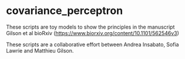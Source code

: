 # covariance_perceptron

These scripts are toy models to show the principles in the manuscript Gilson et al bioRxiv (https://www.biorxiv.org/content/10.1101/562546v3)

These scripts are a collaborative effort between Andrea Insabato, Sofia Lawrie and Matthieu Gilson.
